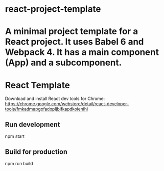 # react-project-template
A minimal project template for a React project. It uses Babel 6 and Webpack 4. It has a main component (App) and a subcomponent.
=======
React Template
==============

Download and install React dev tools for Chrome: https://chrome.google.com/webstore/detail/react-developer-tools/fmkadmapgofadopljbjfkapdkoienihi


## Run development
npm start

## Build for production
npm run build
